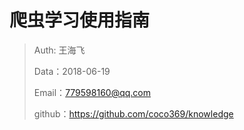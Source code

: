 
# 爬虫学习使用指南

>Auth: 王海飞
>
>Data：2018-06-19
>
>Email：779598160@qq.com
>
>github：https://github.com/coco369/knowledge 
